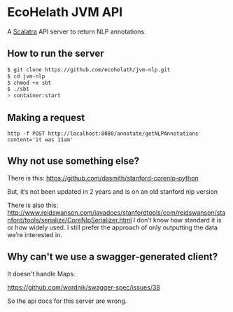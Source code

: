 # EcoHelath JVM API

A [Scalatra](http://www.scalatra.org/2.3/guides/swagger.html) API server to return NLP annotations.

## How to run the server

```sh
$ git clone https://github.com/ecohelath/jvm-nlp.git
$ cd jvm-nlp
$ chmod +x sbt
$ ./sbt
> container:start
```

## Making a request

```http -f POST http://localhost:8080/annotate/getNLPAnnotations content='it was 11am'```

## Why not use something else?

There is this: https://github.com/dasmith/stanford-corenlp-python

But, it’s not been updated in 2 years and is on an old stanford nlp version

There is also this: http://www.reidswanson.com/javadocs/stanfordtools/com/reidswanson/stanford/tools/serialize/CoreNlpSerializer.html
I don’t know how standard it is or how widely used. I still prefer the approach of only outputting the data we’re interested in.

## Why can't we use a swagger-generated client?

It doesn't handle Maps:

https://github.com/wordnik/swagger-spec/issues/38

So the api docs for this server are wrong.